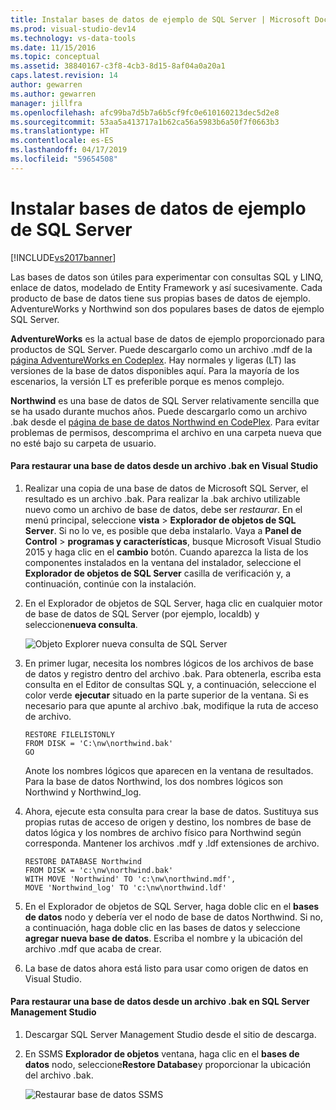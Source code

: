 ```yaml
---
title: Instalar bases de datos de ejemplo de SQL Server | Microsoft Docs
ms.prod: visual-studio-dev14
ms.technology: vs-data-tools
ms.date: 11/15/2016
ms.topic: conceptual
ms.assetid: 38840167-c3f8-4cb3-8d15-8af04a0a20a1
caps.latest.revision: 14
author: gewarren
ms.author: gewarren
manager: jillfra
ms.openlocfilehash: afc99ba7d5b7a6b5cf9fc0e610160213dec5d2e8
ms.sourcegitcommit: 53aa5a413717a1b62ca56a5983b6a50f7f0663b3
ms.translationtype: HT
ms.contentlocale: es-ES
ms.lasthandoff: 04/17/2019
ms.locfileid: "59654508"
---
```

# <a name="install-sql-server-sample-databases"></a>Instalar bases de datos de ejemplo de SQL Server
[!INCLUDE[vs2017banner](../includes/vs2017banner.md)]

Las bases de datos son útiles para experimentar con consultas SQL y LINQ, enlace de datos, modelado de Entity Framework y así sucesivamente.  Cada producto de base de datos tiene sus propias bases de datos de ejemplo. AdventureWorks y Northwind son dos populares bases de datos de ejemplo SQL Server.  
  
 **AdventureWorks** es la actual base de datos de ejemplo proporcionado para productos de SQL Server. Puede descargarlo como un archivo .mdf de la [página AdventureWorks en Codeplex](http://msftdbprodsamples.codeplex.com/). Hay normales y ligeras (LT) las versiones de la base de datos disponibles aquí. Para la mayoría de los escenarios, la versión LT es preferible porque es menos complejo.  
  
 **Northwind** es una base de datos de SQL Server relativamente sencilla que se ha usado durante muchos años. Puede descargarlo como un archivo .bak desde el [página de base de datos Northwind en CodePlex](https://northwinddatabase.codeplex.com/). Para evitar problemas de permisos, descomprima el archivo en una carpeta nueva que no esté bajo su carpeta de usuario.  
  
#### <a name="to-restore-a-database-from-a-bak-file-in-visual-studio"></a>Para restaurar una base de datos desde un archivo .bak en Visual Studio  
  
1.  Realizar una copia de una base de datos de Microsoft SQL Server, el resultado es un archivo .bak. Para realizar la .bak archivo utilizable nuevo como un archivo de base de datos, debe ser *restaurar*. En el menú principal, seleccione **vista** > **Explorador de objetos de SQL Server**. Si no lo ve, es posible que deba instalarlo. Vaya a **Panel de Control** > **programas y características**, busque Microsoft Visual Studio 2015 y haga clic en el **cambio** botón. Cuando aparezca la lista de los componentes instalados en la ventana del instalador, seleccione el **Explorador de objetos de SQL Server** casilla de verificación y, a continuación, continúe con la instalación.  
  
2.  En el Explorador de objetos de SQL Server, haga clic en cualquier motor de base de datos de SQL Server (por ejemplo, localdb) y seleccione**nueva consulta**.  
  
     ![Objeto Explorer nueva consulta de SQL Server](../data-tools/media/raddata-sql-server-object-explorer-new-query.png "raddata objeto Explorer nueva consulta de SQL Server")  
  
3.  En primer lugar, necesita los nombres lógicos de los archivos de base de datos y registro dentro del archivo .bak. Para obtenerla, escriba esta consulta en el Editor de consultas SQL y, a continuación, seleccione el color verde **ejecutar** situado en la parte superior de la ventana. Si es necesario para que apunte al archivo .bak, modifique la ruta de acceso de archivo.  
  
    ```  
    RESTORE FILELISTONLY  
    FROM DISK = 'C:\nw\northwind.bak'  
    GO  
    ```  
  
     Anote los nombres lógicos que aparecen en la ventana de resultados.  Para la base de datos Northwind, los dos nombres lógicos son Northwind y Northwind_log.  
  
4.  Ahora, ejecute esta consulta para crear la base de datos. Sustituya sus propias rutas de acceso de origen y destino, los nombres de base de datos lógica y los nombres de archivo físico para Northwind según corresponda. Mantener los archivos .mdf y .ldf extensiones de archivo.  
  
    ```  
    RESTORE DATABASE Northwind  
    FROM DISK = 'c:\nw\northwind.bak'  
    WITH MOVE 'Northwind' TO 'c:\nw\northwind.mdf',  
    MOVE 'Northwind_log' TO 'c:\nw\northwind.ldf'  
    ```  
  
5.  En el Explorador de objetos de SQL Server, haga doble clic en el **bases de datos** nodo y debería ver el nodo de base de datos Northwind. Si no, a continuación, haga doble clic en las bases de datos y seleccione **agregar nueva base de datos**. Escriba el nombre y la ubicación del archivo .mdf que acaba de crear.  
  
6.  La base de datos ahora está listo para usar como origen de datos en Visual Studio.  
  
#### <a name="to-restore-a-database-from-a-bak-file-in-sql-server-management-studio"></a>Para restaurar una base de datos desde un archivo .bak en SQL Server Management Studio  
  
1.  Descargar SQL Server Management Studio desde el sitio de descarga.  
  
2.  En SSMS **Explorador de objetos** ventana, haga clic en el **bases de datos** nodo, seleccione**Restore Database**y proporcionar la ubicación del archivo .bak.  
  
     ![Restaurar base de datos SSMS](../data-tools/media/raddata-ssms-restore-database.png "raddata SSMS Restaurar base de datos")
